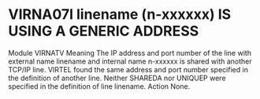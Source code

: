 # VIRNA07I linename (n-xxxxxx) IS USING A GENERIC ADDRESS
Module
    VIRNATV
Meaning
    The IP address and port number of the line with external name linename and internal name n-xxxxxx is shared with another TCP/IP line. VIRTEL found the same address and port number specified in the definition of another line. Neither SHAREDA nor UNIQUEP were specified in the definition of line linename.
Action
    None.
